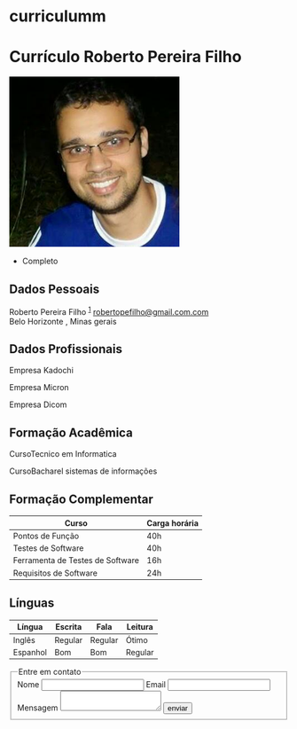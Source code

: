 # curriculumm
<html>
	<head>
		<title>Curriculum Roberto Pereira </title>
		<meta http-equiv="Content-Type" content="text/html;charset=utf-8" >
		<link rel="stylesheet" type="text/css" href="style.css">
	</head>	
	<body>
		<h1>Currículo Roberto Pereira Filho</h1>
		<img src="Foto_curriculo.jpg" alt="photo of Roberto" class="circle"  background-color: #ddd;
  border-radius: 100%;
  height: 200px;
  object-fit: cover;
  width: 200px; />			  		
		<ul id="menu">		
			<li class="ativo">Completo</li>
		</ul>	
		<div class="secao">
			<h2>Dados Pessoais</h2>			
				<div id="hcard-Roberto Pereira" class="vcard">
				 <span class="given-name">Roberto</span>
				  <span class="additional-name">Pereira</span>
				  <span class="family-name">Filho</span>
				<sup><a href="#1-fn" id="fn1" title="veja o rodapé">1</a></sup>
				 <a class="email" href="robertopereirafilho@gmail.com">robertopefilho@gmail.com.com</a>		
				<div class="adr">
				  <span class="locality">Belo Horizonte</span>
				, 
				  <span class="region">Minas gerais</span>
				 </div>
				</div>
		</div>
		<div class="secao">
			<h2>Dados Profissionais</h2>	
			<p><label>Empresa</label>  Kadochi</p>
			<p><label>Empresa</label>  Micron</p>
			<p><label>Empresa</label>  Dicom</p>
		</div>
		<div class="secao">
			<h2>Formação Acadêmica</h2>		
			<p><label>Curso</label>Tecnico em Informatica </p>
			<p><label>Curso</label>Bacharel sistemas de informações</p>
		</div>
		<div class="secao">
			<h2>Formação Complementar</h2>
			<table>
				<thead>
				<tr>
					<th>Curso</th>
					<th>Carga horária</th>
				</tr>
				</thead>
				<tr class="par">
					<td>Pontos de Função</td>
					<td>40h</td>
				</tr>
				<tr class="impar">
					<td>Testes de Software</td>
					<td>40h</td>
				</tr>
				<tr class="par">
					<td>Ferramenta de Testes de Software</td>
					<td>16h</td>
				</tr>
				<tr class="impar">
					<td>Requisitos de Software</td>
					<td>24h</td>
				</tr>
			</table>			
		</div>
		<div class="secao">
			<h2>Línguas</h2>
			<table>
				<thead>
				<tr>
					<th>Língua</th>
					<th>Escrita</th>
					<th>Fala</th>
					<th>Leitura</th>
				</tr>
				</thead>
				<tr class="par">
					<td>Inglês</td>
					<td class="bom">Regular</td>
					<td class="bom">Regular</td>
					<td class="otimo">Ótimo</td>
				</tr>
				<tr class="impar">
					<td>Espanhol</td>
					<td class="ruim">Bom</td>
					<td class="ruim">Bom</td>
					<td class="regular">Regular</td>
				</tr>
			</table>			
		</div>
		<form action="#" method="post">
			<fieldset>
			<legend>Entre em contato</legend>
			<label for="nome">Nome</label>
			<input type="text" name="nome"/>
			<label for="nome">Email</label>
			<input type="text" name="email"/>
			<label for="nome">Mensagem</label>
			<textarea name="msg"></textarea>
			<input type="submit" value="enviar"/>
			</fieldset>
		</form>			
	</body>
</html>
